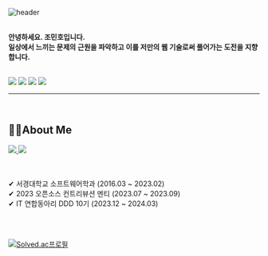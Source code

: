 ![header](https://capsule-render.vercel.app/api?type=waving&color=timeGradient&text=👋👋👋&animation=twinkling&fontSize=35&fontAlignY=40&fontAlign=70&height=150)


<br />

<b>
안녕하세요. 조민호입니다.
<br /> 일상에서 느끼는 문제의 근원을 파악하고 이를 저만의 웹 기술로써 풀어가는 도전을 지향합니다.
</b>
<br />

<br />
<p>
  <img src ="https://img.shields.io/badge/TypeScript-3178C6?&style=flat-square&logo=TypeScript&logoColor=white"/>
  <img src ="https://img.shields.io/badge/React-61DAFB?&style=flat-square&logo=React&logoColor=white"/>
  <img src ="https://img.shields.io/badge/Next.js-000000?&style=flat-square&logo=Next.js&logoColor=white"/>      
  <img src ="https://img.shields.io/badge/reactquery-FF4154?&style=flat-square&logo=reactquery&logoColor=white"/>
</p>

<hr />

<br/>


## 💁‍♂️About Me

<a href="mailto:sunrise9612@gmail.com">
            <img src="https://img.shields.io/badge/Gmail-EA4335?style=flat-square&logo=Gmail&logoColor=white"> 
</a>


<a href="https://velog.io/@minh0518">
    <img src="https://img.shields.io/badge/Velog-20C997?style=flat&logo=velog&logoColor=white&link=https://velog.io/@minh0518"/>
</a>


<br />
<br />
<br />

✔ 서경대학교 소프트웨어학과 (2016.03 ~ 2023.02) <br />
✔ 2023 오픈소스 컨트리뷰션 멘티 (2023.07 ~ 2023.09) <br />
✔ IT 연합동아리 DDD 10기 (2023.12 ~ 2024.03) <br />

<!--
<a href="https://drive.google.com/file/d/1ZTJv0p5MRZbOyvurg1d6kO3QKfvOYj2c/view?usp=sharing" target="_blank">
  <img src="https://img.shields.io/badge/resume-018EF5?style=flat-square&logo=readme&logoColor=white"/>
</a>
-->

<br />
<br />

[![Solved.ac프로필](http://mazassumnida.wtf/api/v2/generate_badge?boj=minh0518)](https://solved.ac/minh0518)
